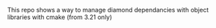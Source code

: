 This repo shows a way to manage diamond dependancies with object libraries with cmake (from 3.21 only)